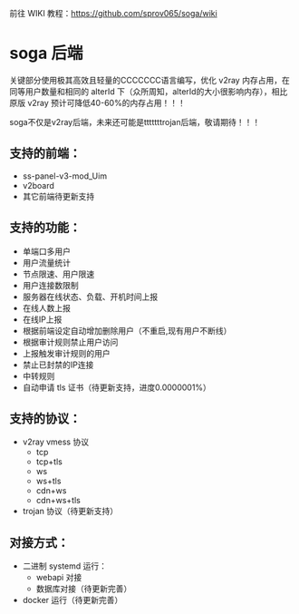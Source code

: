 前往 WIKI 教程：https://github.com/sprov065/soga/wiki

# soga 后端
关键部分使用极其高效且轻量的CCCCCCC语言编写，优化 v2ray 内存占用，在同等用户数量和相同的 alterId 下（众所周知，alterId的大小很影响内存），相比原版 v2ray 预计可降低40-60%的内存占用！！！

soga不仅是v2ray后端，未来还可能是tttttttrojan后端，敬请期待！！！

## 支持的前端：
 - ss-panel-v3-mod_Uim
 - v2board
 - 其它前端待更新支持

## 支持的功能：
 - 单端口多用户
 - 用户流量统计
 - 节点限速、用户限速
 - 用户连接数限制
 - 服务器在线状态、负载、开机时间上报
 - 在线人数上报
 - 在线IP上报
 - 根据前端设定自动增加删除用户（不重启,现有用户不断线）
 - 根据审计规则禁止用户访问
 - 上报触发审计规则的用户
 - 禁止已封禁的IP连接
 - 中转规则
 - 自动申请 tls 证书（待更新支持，进度0.0000001%）

## 支持的协议：
 - v2ray vmess 协议
   - tcp
   - tcp+tls
   - ws
   - ws+tls
   - cdn+ws
   - cdn+ws+tls
 - trojan 协议（待更新支持）

## 对接方式：
 - 二进制 systemd 运行：
   - webapi 对接
   - 数据库对接（待更新完善）
 - docker 运行（待更新完善）

